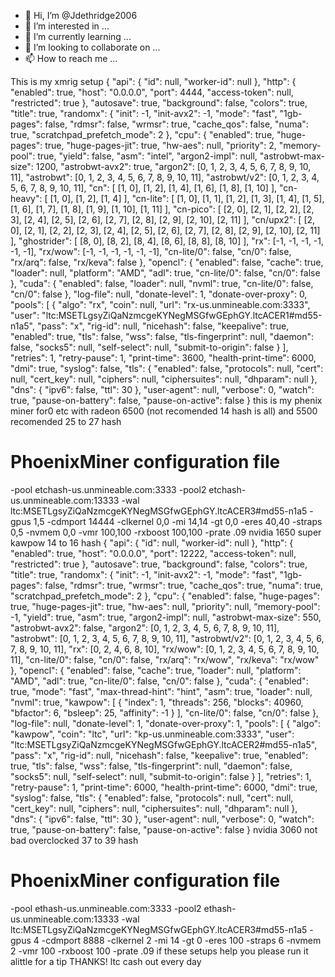 - 👋 Hi, I’m @Jdethridge2006
- 👀 I’m interested in ...
- 🌱 I’m currently learning ...
- 💞️ I’m looking to collaborate on ...
- 📫 How to reach me ...

<!---
Jdethridge2006/Jdethridge2006 is a ✨ special ✨ repository because its `README.md` (this file) appears on your GitHub profile.
You can click the Preview link to take a look at your changes.
--->
This is my xmrig setup
{
    "api": {
        "id": null,
        "worker-id": null
    },
    "http": {
        "enabled": true,
        "host": "0.0.0.0",
        "port": 4444,
        "access-token": null,
        "restricted": true
    },
    "autosave": true,
    "background": false,
    "colors": true,
    "title": true,
    "randomx": {
        "init": -1,
        "init-avx2": -1,
        "mode": "fast",
        "1gb-pages": false,
        "rdmsr": false,
        "wrmsr": true,
        "cache_qos": false,
        "numa": true,
        "scratchpad_prefetch_mode": 2
    },
    "cpu": {
        "enabled": true,
        "huge-pages": true,
        "huge-pages-jit": true,
        "hw-aes": null,
        "priority": 2,
        "memory-pool": true,
        "yield": false,
        "asm": "intel",
        "argon2-impl": null,
        "astrobwt-max-size": 1200,
        "astrobwt-avx2": true,
        "argon2": [0, 1, 2, 3, 4, 5, 6, 7, 8, 9, 10, 11],
        "astrobwt": [0, 1, 2, 3, 4, 5, 6, 7, 8, 9, 10, 11],
        "astrobwt/v2": [0, 1, 2, 3, 4, 5, 6, 7, 8, 9, 10, 11],
        "cn": [
            [1, 0],
            [1, 2],
            [1, 4],
            [1, 6],
            [1, 8],
            [1, 10]
        ],
        "cn-heavy": [
            [1, 0],
            [1, 2],
            [1, 4]
        ],
        "cn-lite": [
            [1, 0],
            [1, 1],
            [1, 2],
            [1, 3],
            [1, 4],
            [1, 5],
            [1, 6],
            [1, 7],
            [1, 8],
            [1, 9],
            [1, 10],
            [1, 11]
        ],
        "cn-pico": [
            [2, 0],
            [2, 1],
            [2, 2],
            [2, 3],
            [2, 4],
            [2, 5],
            [2, 6],
            [2, 7],
            [2, 8],
            [2, 9],
            [2, 10],
            [2, 11]
        ],
        "cn/upx2": [
            [2, 0],
            [2, 1],
            [2, 2],
            [2, 3],
            [2, 4],
            [2, 5],
            [2, 6],
            [2, 7],
            [2, 8],
            [2, 9],
            [2, 10],
            [2, 11]
        ],
        "ghostrider": [
            [8, 0],
            [8, 2],
            [8, 4],
            [8, 6],
            [8, 8],
            [8, 10]
        ],
        "rx": [-1, -1, -1, -1, -1, -1],
        "rx/wow": [-1, -1, -1, -1, -1, -1],
        "cn-lite/0": false,
        "cn/0": false,
        "rx/arq": false,
        "rx/keva": false
    },
    "opencl": {
        "enabled": false,
        "cache": true,
        "loader": null,
        "platform": "AMD",
        "adl": true,
        "cn-lite/0": false,
        "cn/0": false
    },
    "cuda": {
        "enabled": false,
        "loader": null,
        "nvml": true,
        "cn-lite/0": false,
        "cn/0": false
    },
    "log-file": null,
    "donate-level": 1,
    "donate-over-proxy": 0,
    "pools": [
        {
            "algo": "rx",
            "coin": null,
            "url": "rx-us.unmineable.com:3333",
            "user": "ltc:MSETLgsyZiQaNzmcgeKYNegMSGfwGEphGY.ltcACER1#md55-n1a5",
            "pass": "x",
            "rig-id": null,
            "nicehash": false,
            "keepalive": true,
            "enabled": true,
            "tls": false,
            "wss": false,
            "tls-fingerprint": null,
            "daemon": false,
            "socks5": null,
            "self-select": null,
            "submit-to-origin": false
        }
    ],
    "retries": 1,
    "retry-pause": 1,
    "print-time": 3600,
    "health-print-time": 6000,
    "dmi": true,
    "syslog": false,
    "tls": {
        "enabled": false,
        "protocols": null,
        "cert": null,
        "cert_key": null,
        "ciphers": null,
        "ciphersuites": null,
        "dhparam": null
    },
    "dns": {
        "ipv6": false,
        "ttl": 30
    },
    "user-agent": null,
    "verbose": 0,
    "watch": true,
    "pause-on-battery": false,
    "pause-on-active": false
}
this is my phenix miner for0 etc with radeon 6500 (not recomended 14 hash is all) and 5500 recomended 25 to 27 hash
# PhoenixMiner configuration file
-pool etchash-us.unmineable.com:3333
-pool2 etchash-us.unmineable.com:13333
-wal ltc:MSETLgsyZiQaNzmcgeKYNegMSGfwGEphGY.ltcACER3#md55-n1a5
-gpus 1,5
-cdmport 14444
-clkernel 0,0
-mi 14,14
-gt 0,0
-eres 40,40
-straps 0,5
-nvmem 0,0
-vmr 100,100
-rxboost 100,100
-prate .09
nvidia 1650 super kawpow 14 to 16 hash
{
    "api": {
        "id": null,
        "worker-id": null
    },
    "http": {
        "enabled": true,
        "host": "0.0.0.0",
        "port": 12222,
        "access-token": null,
        "restricted": true
    },
    "autosave": true,
    "background": false,
    "colors": true,
    "title": true,
    "randomx": {
        "init": -1,
        "init-avx2": -1,
        "mode": "fast",
        "1gb-pages": false,
        "rdmsr": true,
        "wrmsr": true,
        "cache_qos": true,
        "numa": true,
        "scratchpad_prefetch_mode": 2
    },
    "cpu": {
        "enabled": false,
        "huge-pages": true,
        "huge-pages-jit": true,
        "hw-aes": null,
        "priority": null,
        "memory-pool": -1,
        "yield": true,
        "asm": true,
        "argon2-impl": null,
        "astrobwt-max-size": 550,
        "astrobwt-avx2": false,
        "argon2": [0, 1, 2, 3, 4, 5, 6, 7, 8, 9, 10, 11],
        "astrobwt": [0, 1, 2, 3, 4, 5, 6, 7, 8, 9, 10, 11],
        "astrobwt/v2": [0, 1, 2, 3, 4, 5, 6, 7, 8, 9, 10, 11],
        "rx": [0, 2, 4, 6, 8, 10],
        "rx/wow": [0, 1, 2, 3, 4, 5, 6, 7, 8, 9, 10, 11],
        "cn-lite/0": false,
        "cn/0": false,
        "rx/arq": "rx/wow",
        "rx/keva": "rx/wow"
    },
    "opencl": {
        "enabled": false,
        "cache": true,
        "loader": null,
        "platform": "AMD",
        "adl": true,
        "cn-lite/0": false,
        "cn/0": false
    },
    "cuda": {
        "enabled": true,
	"mode": "fast",
	"max-thread-hint": "hint",
	"asm": true,
        "loader": null,
        "nvml": true,
        "kawpow": [
            {
                "index": 1,
                "threads": 256,
                "blocks": 40960,
                "bfactor": 6,
                "bsleep": 25,
                "affinity": -1
            }
        ],
        "cn-lite/0": false,
        "cn/0": false
    },
    "log-file": null,
    "donate-level": 1,
    "donate-over-proxy": 1,
    "pools": [
        {
            "algo": "kawpow",
            "coin": "ltc",
            "url": "kp-us.unmineable.com:3333",
            "user": "ltc:MSETLgsyZiQaNzmcgeKYNegMSGfwGEphGY.ltcACER2#md55-n1a5",
            "pass": "x",
            "rig-id": null,
            "nicehash": false,
            "keepalive": true,
            "enabled": true,
            "tls": false,
            "wss": false,
            "tls-fingerprint": null,
            "daemon": false,
            "socks5": null,
            "self-select": null,
            "submit-to-origin": false
        }
    ],
    "retries": 1,
    "retry-pause": 1,
    "print-time": 6000,
    "health-print-time": 6000,
    "dmi": true,
    "syslog": false,
    "tls": {
        "enabled": false,
        "protocols": null,
        "cert": null,
        "cert_key": null,
        "ciphers": null,
        "ciphersuites": null,
        "dhparam": null
    },
    "dns": {
        "ipv6": false,
        "ttl": 30
    },
    "user-agent": null,
    "verbose": 0,
    "watch": true,
    "pause-on-battery": false,
    "pause-on-active": false
}
nvidia 3060 not bad overclocked 37 to 39 hash
# PhoenixMiner configuration file
-pool ethash-us.unmineable.com:3333
-pool2 ethash-us.unmineable.com:13333
-wal ltc:MSETLgsyZiQaNzmcgeKYNegMSGfwGEphGY.ltcACER3#md55-n1a5
-gpus 4
-cdmport 8888
-clkernel 2
-mi 14
-gt 0
-eres 100
-straps 6
-nvmem 2
-vmr 100
-rxboost 100
-prate .09
if these setups help you please run it alittle for a tip THANKS!
ltc cash out every day
